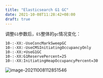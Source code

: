 ```yaml
---
title: "Elasticsearch G1 GC"
date: 2021-10-08T11:28:42+08:00
draft: true
---
```


调整``G1``参数后，``ES``整体的``gc``情况变化：

```options
10-:-XX:-UseConcMarkSweepGC
10-:-XX:-UseCMSInitiatingOccupancyOnly
10-:-XX:+UseG1GC
10-:-XX:G1ReservePercent=25
10-:-XX:InitiatingHeapOccupancyPercent=30
```



![image-20211008112851546](http://img.honlyc.com/image-20211008112851546.png)

